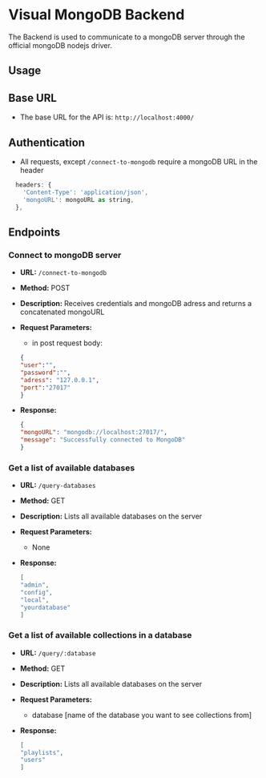 # Visual MongoDB Backend

The Backend is used to communicate to a mongoDB server through the official mongoDB nodejs driver.

## Usage

## Base URL

- The base URL for the API is: `http://localhost:4000/`

## Authentication

- All requests, except `/connect-to-mongodb` require a mongoDB URL in the header

```javascript
  headers: {
    'Content-Type': 'application/json',
    'mongoURL': mongoURL as string,
  },
```

## Endpoints

### Connect to mongoDB server

- **URL:** `/connect-to-mongodb`
- **Method:** POST
- **Description:** Receives credentials and mongoDB adress and returns a concatenated mongoURL
- **Request Parameters:**
  - in post request body:

  ```json
  {
  "user":"",
  "password":"",
  "adress": "127.0.0.1",
  "port":"27017"
  }
  ```

- **Response:**

  ```json
  {
  "mongoURL": "mongodb://localhost:27017/",
  "message": "Successfully connected to MongoDB"
  }
  ```

### Get a list of available databases

- **URL:** `/query-databases`
- **Method:** GET
- **Description:** Lists all available databases on the server
- **Request Parameters:**
  - None

- **Response:**

  ```json
  [
  "admin",
  "config",
  "local",
  "yourdatabase"
  ]
  ```

### Get a list of available collections in a database

- **URL:** `/query/:database`
- **Method:** GET
- **Description:** Lists all available databases on the server
- **Request Parameters:**
  - database [name of the database you want to see collections from]

- **Response:**

  ```json
  [
  "playlists",
  "users"
  ]
  ```

